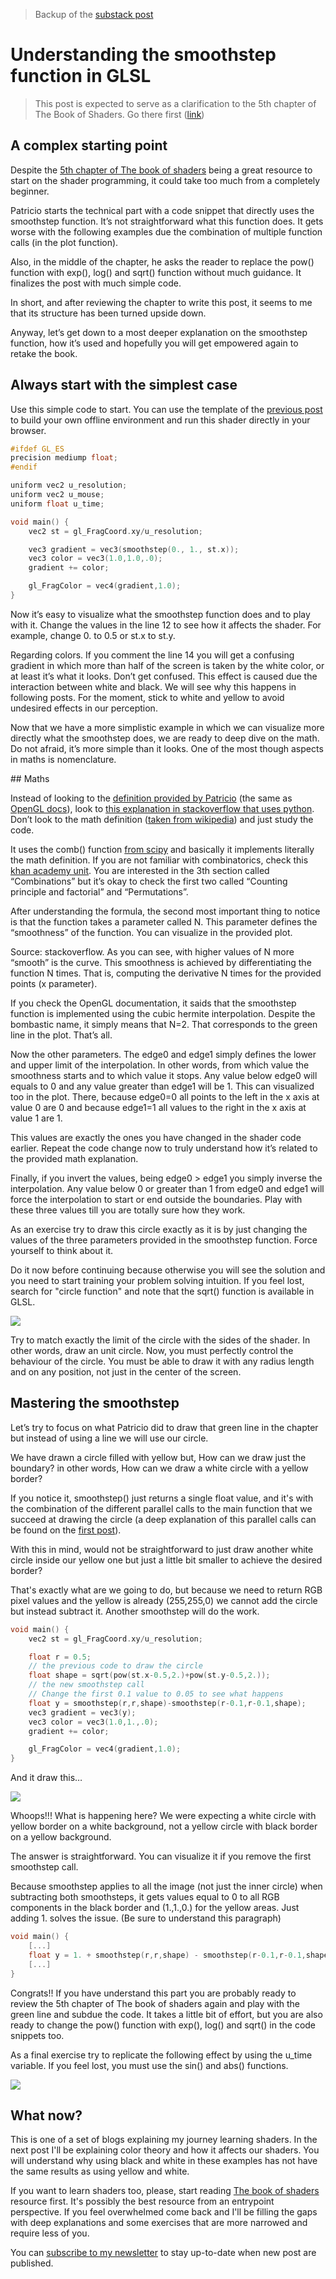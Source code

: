 > Backup of the [substack post](https://ricardohs.substack.com/p/understanding-the-smoothstep-function)

# Understanding the smoothstep function in GLSL

> This post is expected to serve as a clarification to the 5th chapter of The Book of Shaders. Go there first ([link](https://thebookofshaders.com/05/))

## A complex starting point

Despite the [5th chapter of The book of shaders](https://thebookofshaders.com/05/) being a great resource to start on the shader programming, it could take too much from a completely beginner.

Patricio starts the technical part with a code snippet that directly uses the smoothstep function. It’s not straightforward what this function does. It gets worse with the following examples due the combination of multiple function calls (in the plot function).

Also, in the middle of the chapter, he asks the reader to replace the pow() function with exp(), log() and sqrt() function without much guidance. It finalizes the post with much simple code.

In short, and after reviewing the chapter to write this post, it seems to me that its structure has been turned upside down.

Anyway, let’s get down to a most deeper explanation on the smoothstep function, how it’s used and hopefully you will get empowered again to retake the book.

## Always start with the simplest case

Use this simple code to start. You can use the template of the [previous post](https://ricardohs.github.io/notes/04-shaders-2) to build your own offline environment and run this shader directly in your browser.

```c
#ifdef GL_ES
precision mediump float;
#endif

uniform vec2 u_resolution;
uniform vec2 u_mouse;
uniform float u_time;

void main() {
    vec2 st = gl_FragCoord.xy/u_resolution;

    vec3 gradient = vec3(smoothstep(0., 1., st.x));
    vec3 color = vec3(1.0,1.0,.0);
    gradient += color;

    gl_FragColor = vec4(gradient,1.0);
}
```

Now it’s easy to visualize what the smoothstep function does and to play with it. Change the values in the line 12 to see how it affects the shader. For example, change 0. to 0.5 or st.x to st.y.

Regarding colors. If you comment the line 14 you will get a confusing gradient in which more than half of the screen is taken by the white color, or at least it’s what it looks. Don’t get confused. This effect is caused due the interaction between white and black. We will see why this happens in following posts. For the moment, stick to white and yellow to avoid undesired effects in our perception.

Now that we have a more simplistic example in which we can visualize more directly what the smoothstep does, we are ready to deep dive on the math. Do not afraid, it’s more simple than it looks. One of the most though aspects in maths is nomenclature.

## Maths

Instead of looking to the [definition provided by Patricio](https://thebookofshaders.com/glossary/?search=smoothstep) (the same as [OpenGL docs](https://registry.khronos.org/OpenGL-Refpages/gl4/html/smoothstep.xhtml)), look to [this explanation in stackoverflow that uses python](https://stackoverflow.com/questions/45165452/how-to-implement-a-smooth-clamp-function-in-python/45166120#45166120). Don’t look to the math definition ([taken from wikipedia](https://en.wikipedia.org/wiki/Smoothstep)) and just study the code.

It uses the comb() function [from scipy](https://docs.scipy.org/doc/scipy/reference/generated/scipy.special.comb.html) and basically it implements literally the math definition. If you are not familiar with combinatorics, check this [khan academy unit](https://www.khanacademy.org/math/statistics-probability/counting-permutations-and-combinations). You are interested in the 3th section called “Combinations” but it’s okay to check the first two called “Counting principle and factorial” and “Permutations”.

After understanding the formula, the second most important thing to notice is that the function takes a parameter called N. This parameter defines the “smoothness” of the function. You can visualize in the provided plot.


Source: stackoverflow.
As you can see, with higher values of N more “smooth” is the curve. This smoothness is achieved by differentiating the function N times. That is, computing the derivative N times for the provided points (x parameter).

If you check the OpenGL documentation, it saids that the smoothstep function is implemented using the cubic hermite interpolation. Despite the bombastic name, it simply means that N=2. That corresponds to the green line in the plot. That’s all.

Now the other parameters. The edge0 and edge1 simply defines the lower and upper limit of the interpolation. In other words, from which value the smoothness starts and to which value it stops. Any value below edge0 will equals to 0 and any value greater than edge1 will be 1. This can visualized too in the plot. There, because edge0=0 all points to the left in the x axis at value 0 are 0 and because edge1=1 all values to the right in the x axis at value 1 are 1.

This values are exactly the ones you have changed in the shader code earlier. Repeat the code change now to truly understand how it’s related to the provided math explanation.

Finally, if you invert the values, being edge0 > edge1 you simply inverse the interpolation. Any value below 0 or greater than 1 from edge0 and edge1 will force the interpolation to start or end outside the boundaries. Play with these three values till you are totally sure how they work.

As an exercise try to draw this circle exactly as it is by just changing the values of the three parameters provided in the smoothstep function. Force yourself to think about it.

Do it now before continuing because otherwise you will see the solution and you need to start training your problem solving intuition. If you feel lost, search for "circle function" and note that the sqrt() function is available in GLSL.

![](../notes/media/shaders_3_1.png)

Try to match exactly the limit of the circle with the sides of the shader. In other words, draw an unit circle.
Now, you must perfectly control the behaviour of the circle. You must be able to draw it with any radius length and on any position, not just in the center of the screen.

## Mastering the smoothstep

Let’s try to focus on what Patricio did to draw that green line in the chapter but instead of using a line we will use our circle.

We have drawn a circle filled with yellow but, How can we draw just the boundary? in other words, How can we draw a white circle with a yellow border?

If you notice it, smoothstep() just returns a single float value, and it's with the combination of the different parallel calls to the main function that we succeed at drawing the circle (a deep explanation of this parallel calls can be found on the [first post](https://ricardohs.github.io/notes/03-shaders-1)).

With this in mind, would not be straightforward to just draw another white circle inside our yellow one but just a little bit smaller to achieve the desired border?

That's exactly what are we going to do, but because we need to return RGB pixel values and the yellow is already (255,255,0) we cannot add the circle but instead subtract it. Another smoothstep will do the work.

```c
void main() {
    vec2 st = gl_FragCoord.xy/u_resolution;

    float r = 0.5;
    // the previous code to draw the circle
    float shape = sqrt(pow(st.x-0.5,2.)+pow(st.y-0.5,2.));
    // the new smoothstep call
    // Change the first 0.1 value to 0.05 to see what happens
    float y = smoothstep(r,r,shape)-smoothstep(r-0.1,r-0.1,shape);
    vec3 gradient = vec3(y);
    vec3 color = vec3(1.0,1.,.0);
    gradient += color;

    gl_FragColor = vec4(gradient,1.0);
}
```

And it draw this…

![](../notes/media/shaders_3_2.png)

Whoops!!!
What is happening here? We were expecting a white circle with yellow border on a white background, not a yellow circle with black border on a yellow background.

The answer is straightforward. You can visualize it if you remove the first smoothstep call.

Because smoothstep applies to all the image (not just the inner circle) when subtracting both smoothsteps, it gets values equal to 0 to all RGB components in the black border and (1.,1.,0.) for the yellow areas. Just adding 1. solves the issue. (Be sure to understand this paragraph)

```c
void main() {
    [...]
    float y = 1. + smoothstep(r,r,shape) - smoothstep(r-0.1,r-0.1,shape);
    [...]
}
```

Congrats!! If you have understand this part you are probably ready to review the 5th chapter of The book of shaders again and play with the green line and subdue the code. It takes a little bit of effort, but you are also ready to change the pow() function with exp(), log() and sqrt() in the code snippets too.

As a final exercise try to replicate the following effect by using the u_time variable. If you feel lost, you must use the sin() and abs() functions.

![](../notes/media/shaders_3_3.gif)

## What now?

This is one of a set of blogs explaining my journey learning shaders. In the next post I'll be explaining color theory and how it affects our shaders. You will understand why using black and white in these examples has not have the same results as using yellow and white.

If you want to learn shaders too, please, start reading [The book of shaders](https://thebookofshaders.com/) resource first. It's possibly the best resource from an entrypoint perspective. If you feel overwhelmed come back and I'll be filling the gaps with deep explanations and some exercises that are more narrowed and require less of you.

You can [subscribe to my newsletter](https://ricardohs.substack.com/?r=1k58g7&utm_campaign=pub-share-checklist) to stay up-to-date when new post are published.
